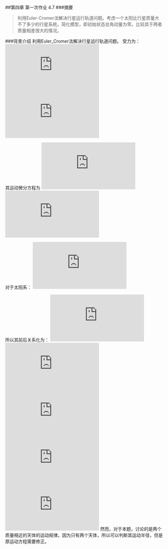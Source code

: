 ##第四章 第一次作业 4.7
###摘要
>利用Euler-Cromer法解决行星运行轨道问题。考虑一个太阳比行星质量大不了多少的行星系统，简化模型，即初始状态总角动量为零。比较其于两者质量相差很大的情况。

###背景介绍
利用Euler_Cromer法解决行星运行轨道问题。
受力为：
![](http://latex.codecogs.com/gif.latex?F_%7BG%2Cx%7D%3D-%5Cfrac%7BG%20M_S%20M_E%7D%7Br%5E2%7Dcos%5Ctheta%20%3D-%5Cfrac%7BG%20M_S%20M_E%20x%7D%7Br%5E3%7D)
![](http://latex.codecogs.com/gif.latex?F_%7BG%2Cy%7D%3D-%5Cfrac%7BG%20M_S%20M_E%7D%7Br%5E2%7Dsin%5Ctheta%20%3D-%5Cfrac%7BG%20M_S%20M_E%20y%7D%7Br%5E3%7D)

其运动微分方程为
![](http://latex.codecogs.com/gif.latex?%5Cfrac%7Bdv_x%7D%7Bdt%7D%3D-%5Cfrac%7BGM_Sx%7D%7Br%5E3%7D)
![](http://latex.codecogs.com/gif.latex?%5Cfrac%7Bdv_y%7D%7Bdt%7D%3D-%5Cfrac%7BGM_Sy%7D%7Br%5E3%7D)

对于太阳系：
![](http://latex.codecogs.com/gif.latex?GM_S%3Dv%5E2r%3D4%20%5Cpi%5E2AU%5E3/yr%5E2%2CT%5E2/a%5E3%5Capprox%201)

所以其前后关系化为：
![公式1](http://latex.codecogs.com/gif.latex?v_%7Bx%2Ci&plus;1%7D%3Dv_%7Bx%2Ci%7D&plus;%5Cfrac%7B4%5Cpi%5E2%20x_i%7D%7Br_i%5E3%7D%5CDelta%20t)
![公式2](http://latex.codecogs.com/gif.latex?x_%7Bi&plus;1%7D%3Dx_%7Bi%7D&plus;v_%7Bx%2Ci&plus;1%7D%5CDelta%20t)
![公式3](http://latex.codecogs.com/gif.latex?v_%7By%2Ci&plus;1%7D%3Dv_%7By%2Ci%7D&plus;%5Cfrac%7B4%5Cpi%5E2%20y_i%7D%7Br_i%5E3%7D%5CDelta%20t)
![公式4](http://latex.codecogs.com/gif.latex?y_%7Bi&plus;1%7D%3Dy_%7Bi%7D&plus;v_%7By%2Ci&plus;1%7D%5CDelta%20t)
![公式5](http://latex.codecogs.com/gif.latex?r_%7Bi%7D%3D%28x_%7Bi%7D%5E2&plus;y_%7Bi%7D%5E2%29%5E%7B1/2%7D)
然而，对于本题，讨论的是两个质量相近的天体的运动规律。因为只有两个天体，所以可以判断其运动半径，但是原运动方程需要修正。
